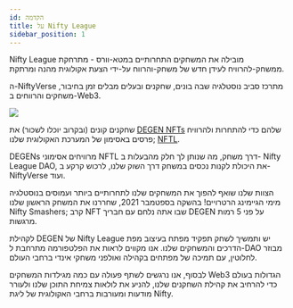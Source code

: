 ```yaml
---
id: הקדמה
title: על Nifty League
sidebar_position: 1
---
```


Nifty League מובילה את המשחקים התחרותיים במטא-וורס - מתרחקת ממשחק-להרוויח לעידן חדש של משחק-והרווח על-ידי הצעת אקולוגית מהנה ומרתקת.

ה-NiftyVerse מתרכז סביב נוסטלגיה שבה בונים, שחקנים ובעלים מבלים זמן בחיבור, משחקים והרווחים ב-Web3.

![](/img/story.gif)

שחקנים קונים (ובקרוב יוכלו לשכור) את [DEGEN NFTs](https://opensea.io/collection/niftydegen) שלהם כדי להתחרות ולהרוויח פרסים באסימון של המערכת האקולוגית שלנו; [NFTL](https://www.coingecko.com/en/coins/nifty-league).

DEGENs מרוויחים אסימוני NFTL דרך משחק, מה שנותן לך חלק מהבעלות ב- Nifty League DAO, את היכולת לקנות נכסים במשחק דרך השוק שלנו, לרכוש קרקע ב- NiftyVerse ועוד.

הצוות שלנו שואף להפוך את המשחקים שלנו לתחרותיים ביותר ועמוסים בנוסטלגיה מימי הגיימינג הרטרויים! בהשקה בספטמבר 2021, שחררנו את המשחק הראשון שלנו Nifty Smashers; קרב NFT שבו אתה נלחם עם חבריך DEGEN על פני 5 רמות מרגשות.

לקהילת DEGEN של Nifty League יש ותמשיך לשחק תפקיד מפתח בעיצוב מפת הדרכים והמשחקים שלנו. אנו מקווים לראות את הפלטפורמה מתרחבת ל-DAO מבוזר לחלוטין, עם תמיכה של מפתחים בקהילה ואולפני משחקי אינדי ברחבי העולם.

לבסוף, אנו נרגשים לשתף פעולה עם כמה מגילדות המשחקים Web3 הגדולות בעולם כדי להרחיב את קהילת השחקנים שלנו, להניע את לולאות צמיחת התוכן שלנו ולעורר מודעות ומעורבות ברחבי האקולוגית של ליגת Nifty.
